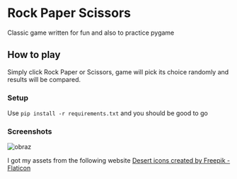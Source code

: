 # Rock Paper Scissors
Classic game written for fun and also to practice pygame

## How to play
Simply click Rock Paper or Scissors, game will pick its choice randomly and results will be compared.

### Setup
Use `pip install -r requirements.txt` and you should be good to go

### Screenshots
![obraz](https://github.com/BtNowakowski/rock_paper_scissors/assets/107316656/8b92824f-039b-49ad-973f-05392d09a413)

I got my assets from the following website
<a href="https://www.flaticon.com/free-icons/desert" title="desert icons">Desert icons created by Freepik - Flaticon</a>
